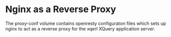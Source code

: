 
# Nginx as a Reverse Proxy 

The proxy-conf volume contains openresty configuraton files which sets up 
nginx to act as a reverse proxy for the xqerl XQuery application server.


